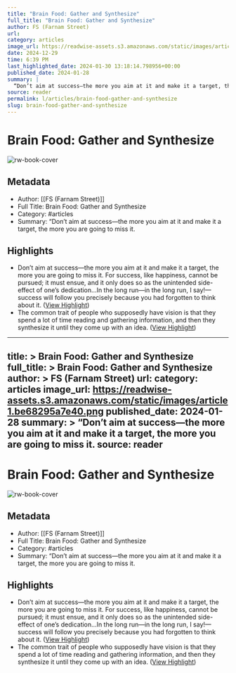 ```yaml
---
title: "Brain Food: Gather and Synthesize"
full_title: "Brain Food: Gather and Synthesize"
author: FS (Farnam Street)
url: 
category: articles
image_url: https://readwise-assets.s3.amazonaws.com/static/images/article1.be68295a7e40.png
date: 2024-12-29
time: 6:39 PM
last_highlighted_date: 2024-01-30 13:18:14.798956+00:00
published_date: 2024-01-28
summary: |
  “Don’t aim at success—the more you aim at it and make it a target, the more you are going to miss it.
source: reader
permalink: l/articles/brain-food-gather-and-synthesize
slug: brain-food-gather-and-synthesize
---
```

# Brain Food: Gather and Synthesize

![rw-book-cover](https://readwise-assets.s3.amazonaws.com/static/images/article1.be68295a7e40.png)

## Metadata
- Author: [[FS (Farnam Street)]]
- Full Title: Brain Food: Gather and Synthesize
- Category: #articles
- Summary: “Don’t aim at success—the more you aim at it and make it a target, the more you are going to miss it.

## Highlights
- Don’t aim at success—the more you aim at it and make it a target, the more you are going to miss it. For success, like happiness, cannot be pursued; it must ensue, and it only does so as the unintended side-effect of one’s dedication…In the long run—in the long run, I say!—success will follow you precisely because you had forgotten to think about it. ([View Highlight](https://read.readwise.io/read/01hnd8a3ccdzdgp8kdh3nr5q70))
- The common trait of people who supposedly have vision is that they spend a lot of time reading and gathering information, and then they synthesize it until they come up with an idea. ([View Highlight](https://read.readwise.io/read/01hnd8abwdkbqnmxrv55vs1tw1))


---
title: >
  Brain Food: Gather and Synthesize
full_title: >
  Brain Food: Gather and Synthesize
author: >
  FS (Farnam Street)
url: 
category: articles
image_url: https://readwise-assets.s3.amazonaws.com/static/images/article1.be68295a7e40.png
published_date: 2024-01-28
summary: >
  “Don’t aim at success—the more you aim at it and make it a target, the more you are going to miss it.
source: reader
---
# Brain Food: Gather and Synthesize

![rw-book-cover](https://readwise-assets.s3.amazonaws.com/static/images/article1.be68295a7e40.png)

## Metadata
- Author: [[FS (Farnam Street)]]
- Full Title: Brain Food: Gather and Synthesize
- Category: #articles
- Summary: “Don’t aim at success—the more you aim at it and make it a target, the more you are going to miss it.

## Highlights
- Don’t aim at success—the more you aim at it and make it a target, the more you are going to miss it. For success, like happiness, cannot be pursued; it must ensue, and it only does so as the unintended side-effect of one’s dedication…In the long run—in the long run, I say!—success will follow you precisely because you had forgotten to think about it. ([View Highlight](https://read.readwise.io/read/01hnd8a3ccdzdgp8kdh3nr5q70))
- The common trait of people who supposedly have vision is that they spend a lot of time reading and gathering information, and then they synthesize it until they come up with an idea. ([View Highlight](https://read.readwise.io/read/01hnd8abwdkbqnmxrv55vs1tw1))


